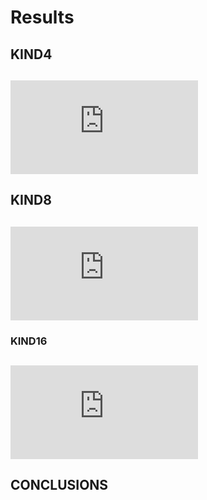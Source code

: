 # Results

## KIND4
![kind4](https://github.com/matiusz/fortran/blob/master/res/res_kind4.pdf)
---
## KIND8
![kind8](https://github.com/matiusz/fortran/blob/master/res/res_kind8.pdf)
---
### KIND16
![kind16](https://github.com/matiusz/fortran/blob/master/res/res_kind16.pdf)
---

## CONCLUSIONS
